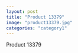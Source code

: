 ```yaml
---
layout: post
title: "Product 13379"
image: "product13379.jpg"
categories: "category1"
---
```

Product 13379
